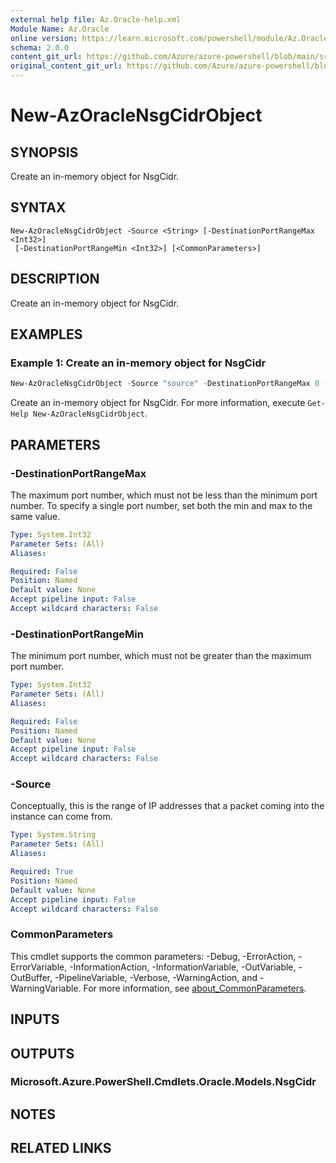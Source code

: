 ```yaml
---
external help file: Az.Oracle-help.xml
Module Name: Az.Oracle
online version: https://learn.microsoft.com/powershell/module/Az.Oracle/new-azoraclensgcidrobject
schema: 2.0.0
content_git_url: https://github.com/Azure/azure-powershell/blob/main/src/Oracle/Oracle/help/New-AzOracleNsgCidrObject.md
original_content_git_url: https://github.com/Azure/azure-powershell/blob/main/src/Oracle/Oracle/help/New-AzOracleNsgCidrObject.md
---
```


# New-AzOracleNsgCidrObject

## SYNOPSIS
Create an in-memory object for NsgCidr.

## SYNTAX

```
New-AzOracleNsgCidrObject -Source <String> [-DestinationPortRangeMax <Int32>]
 [-DestinationPortRangeMin <Int32>] [<CommonParameters>]
```

## DESCRIPTION
Create an in-memory object for NsgCidr.

## EXAMPLES

### Example 1: Create an in-memory object for NsgCidr
```powershell
New-AzOracleNsgCidrObject -Source "source" -DestinationPortRangeMax 0 -DestinationPortRangeMin 1
```

Create an in-memory object for NsgCidr.
For more information, execute `Get-Help New-AzOracleNsgCidrObject`.

## PARAMETERS

### -DestinationPortRangeMax
The maximum port number, which must not be less than the minimum port number.
To specify a single port number, set both the min and max to the same value.

```yaml
Type: System.Int32
Parameter Sets: (All)
Aliases:

Required: False
Position: Named
Default value: None
Accept pipeline input: False
Accept wildcard characters: False
```

### -DestinationPortRangeMin
The minimum port number, which must not be greater than the maximum port number.

```yaml
Type: System.Int32
Parameter Sets: (All)
Aliases:

Required: False
Position: Named
Default value: None
Accept pipeline input: False
Accept wildcard characters: False
```

### -Source
Conceptually, this is the range of IP addresses that a packet coming into the instance can come from.

```yaml
Type: System.String
Parameter Sets: (All)
Aliases:

Required: True
Position: Named
Default value: None
Accept pipeline input: False
Accept wildcard characters: False
```

### CommonParameters
This cmdlet supports the common parameters: -Debug, -ErrorAction, -ErrorVariable, -InformationAction, -InformationVariable, -OutVariable, -OutBuffer, -PipelineVariable, -Verbose, -WarningAction, and -WarningVariable. For more information, see [about_CommonParameters](http://go.microsoft.com/fwlink/?LinkID=113216).

## INPUTS

## OUTPUTS

### Microsoft.Azure.PowerShell.Cmdlets.Oracle.Models.NsgCidr

## NOTES

## RELATED LINKS
